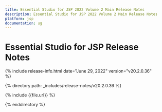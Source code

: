 ```yaml
---
title: Essential Studio for JSP 2022 Volume 2 Main Release Notes  
description: Essential Studio for JSP 2022 Volume 2 Main Release Notes  
platform: jsp
documentation: ug
---
```


# Essential Studio for JSP  Release Notes  

{% include release-info.html date="June 29, 2022"  version="v20.2.0.36" %} 

{% directory path: _includes/release-notes/v20.2.0.36 %}

{% include {{file.url}} %}

{% enddirectory %}